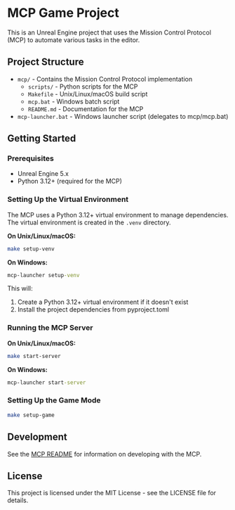 # MCP Game Project

This is an Unreal Engine project that uses the Mission Control Protocol (MCP) to automate various tasks in the editor.

## Project Structure

- `mcp/` - Contains the Mission Control Protocol implementation
  - `scripts/` - Python scripts for the MCP
  - `Makefile` - Unix/Linux/macOS build script
  - `mcp.bat` - Windows batch script
  - `README.md` - Documentation for the MCP
- `mcp-launcher.bat` - Windows launcher script (delegates to mcp/mcp.bat)

## Getting Started

### Prerequisites

- Unreal Engine 5.x
- Python 3.12+ (required for the MCP)

### Setting Up the Virtual Environment

The MCP uses a Python 3.12+ virtual environment to manage dependencies. The virtual environment is created in the `.venv` directory.

**On Unix/Linux/macOS:**
```bash
make setup-venv
```

**On Windows:**
```cmd
mcp-launcher setup-venv
```

This will:
1. Create a Python 3.12+ virtual environment if it doesn't exist
2. Install the project dependencies from pyproject.toml

### Running the MCP Server

**On Unix/Linux/macOS:**
```bash
make start-server
```

**On Windows:**
```cmd
mcp-launcher start-server
```

### Setting Up the Game Mode

```bash
make setup-game
```

## Development

See the [MCP README](mcp/README.md) for information on developing with the MCP.

## License

This project is licensed under the MIT License - see the LICENSE file for details. 